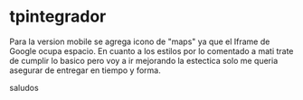 # tpintegrador
Para la version mobile se agrega icono de "maps" ya que el Iframe de Google ocupa espacio.
En cuanto a los estilos por lo comentado a mati trate de cumplir lo basico pero voy a ir mejorando la estectica solo me queria asegurar de entregar en tiempo y forma.

saludos
